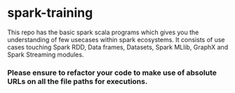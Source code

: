 # spark-training

This repo has the basic spark scala programs which gives you the understanding of few usecases within spark ecosystems.
It consists of use cases touching Spark RDD, Data frames, Datasets, Spark MLlib, GraphX and Spark Streaming modules.

### Please ensure to refactor your code to make use of absolute URLs on all the file paths for executions.